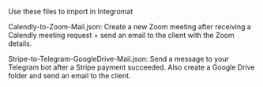 Use these files to import in Integromat

Calendly-to-Zoom-Mail.json:
Create a new Zoom meeting after receiving a Calendly meeting request + send an email to the client with the Zoom details.

Stripe-to-Telegram-GoogleDrive-Mail.json:
Send a message to your Telegram bot after a Stripe payment succeeded. Also create a Google Drive folder and send an email to the client.
